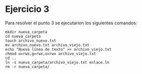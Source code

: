 # Ejercicio 3
Para resolver el punto 3 se ejecutarion los siguientes comandos:

```
mkdir nueva_carpeta
cd nueva_carpeta
touch archivo_nuevo.txt
mv archivo_nuevo.txt archivo_viejo.txt
echo "Nueva línea de texto" >> archivo_viejo.txt
chmod u=rwx,g=rwx,o=rwx archivo_viejo.txt 
cd ..
ln -s nueva_carpeta/archivo_viejo.txt enlace.ln
rm -r nueva_carpeta/
```
